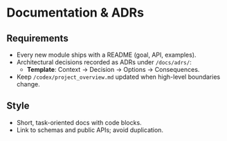 # Documentation & ADRs

## Requirements
- Every new module ships with a README (goal, API, examples).
- Architectural decisions recorded as ADRs under `/docs/adrs/`:
  - **Template**: Context → Decision → Options → Consequences.
- Keep `/codex/project_overview.md` updated when high-level boundaries change.

## Style
- Short, task-oriented docs with code blocks.
- Link to schemas and public APIs; avoid duplication.

